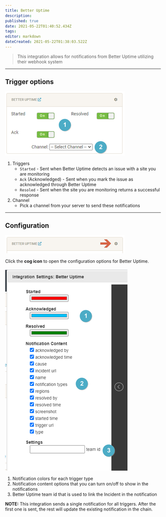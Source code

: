 ```yaml
---
title: Better Uptime
description: 
published: true
date: 2021-05-22T01:40:52.434Z
tags: 
editor: markdown
dateCreated: 2021-05-22T01:38:03.522Z
---
```


> This integration allows for notifications from Better Uptime utilizing their webhook system

---

## Trigger options

![triggers-channels.png](/betteruptime/triggers-channels.png)

1. Triggers
    - `Started` - Sent when Better Uptime detects an issue with a site you are monitoring
    - `Ack` (Acknowledged) - Sent when you mark the issue as acknowledged through Better Uptime
    - `Resoled` - Sent when the site you are monitoring returns a successful response
1. Channel
    - Pick a channel from your server to send these notifications

---

## Configuration

![open-configuration.png](/betteruptime/open-configuration.png)

Click the **cog icon** to open the configuration options for Better Uptime.

![configuration.png](/betteruptime/configuration.png)

1. Notification colors for each trigger type
1. Notification content options that you can turn on/off to show in the notifications
1. Better Uptime team id that is used to link the Incident in the notification

**NOTE:** This integration sends a single notification for all triggers. After the first one is sent, the rest will update the existing notification in the chain.
